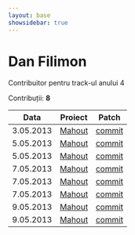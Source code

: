 ```yaml
---
layout: base
showsidebar: true
---
```


# Dan Filimon

Contribuitor pentru track-ul anului 4

Contribuții: **8**

|Data |Proiect | Patch |
|-----|--------|-------|
|3.05.2013|[Mahout][mahout]|[commit](https://github.com/apache/mahout/commit/bc1b16df8f8a82ab2e80282b248d029e49f49a86)|
|5.05.2013|[Mahout][mahout]|[commit](https://github.com/apache/mahout/commit/eb1b627bd641d10e6878ee470d4c526625b08174)|
|5.05.2013|[Mahout][mahout]|[commit](https://github.com/apache/mahout/commit/b060663fb6c675e30304bd8380bd342bf565c501)|
|7.05.2013|[Mahout][mahout]|[commit](https://github.com/apache/mahout/commit/5f859ab6646c2d3f0eb34b6bbd7b9e37064cda76)|
|7.05.2013|[Mahout][mahout]|[commit](https://github.com/apache/mahout/commit/bf82164c28244ca857ff7a9bc2ed93ad2e45c537)|
|7.05.2013|[Mahout][mahout]|[commit](https://github.com/apache/mahout/commit/221b59509527fae2edb02f5857d947a1aad15bd8)|
|9.05.2013|[Mahout][mahout]|[commit](https://github.com/apache/mahout/commit/873e3a05ce24e7e4f976ea679325f58712170130)|
|9.05.2013|[Mahout][mahout]|[commit](https://reviews.apache.org/r/10194/)|

[mahout]: http://mahout.apache.org/ "Mahout"
